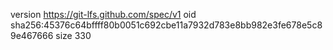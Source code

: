 version https://git-lfs.github.com/spec/v1
oid sha256:45376c64bffff80b0051c692cbe11a7932d783e8bb982e3fe678e5c89e467666
size 330
